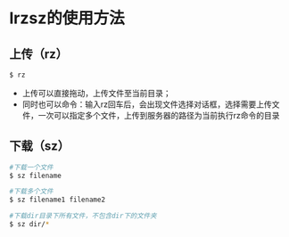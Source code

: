 # lrzsz的使用方法

## 上传（rz）

```bash
$ rz 
```

- 上传可以直接拖动，上传文件至当前目录；
- 同时也可以命令：输入rz回车后，会出现文件选择对话框，选择需要上传文件，一次可以指定多个文件，上传到服务器的路径为当前执行rz命令的目录

## 下载（sz）

```bash
#下载一个文件
$ sz filename 

#下载多个文件
$ sz filename1 filename2

#下载dir目录下所有文件，不包含dir下的文件夹
$ sz dir/*
```

